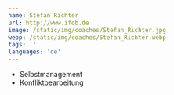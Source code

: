 ```yaml
---
name: Stefan Richter
url: http://www.ifob.de
image: /static/img/coaches/Stefan_Richter.jpg
webp: /static/img/coaches/Stefan_Richter.webp
tags: ''
languages: 'de'
---
```


<ul><li>Selbstmanagement</li><li>Konfliktbearbeitung</li></ul>